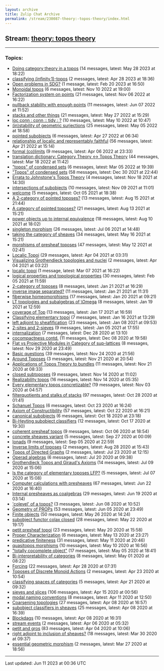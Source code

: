 ```yaml
---
layout: archive
title: Zulip Chat Archive
permalink: /stream/230087-theory:-topos-theory/index.html
---
```


## Stream: [theory: topos theory](https://mattecapu.github.io/ct-zulip-archive/stream/230087-theory:-topos-theory/index.html)
---

### Topics:

* [Doing category theory in a topos](topic/topic_Doing.20category.20theory.20in.20a.20topos.html) (14 messages, latest: May 28 2023 at 18:22)
* [classifying (infinity,1)-topos](topic/topic_classifying.20(infinity.2C1)-topos.html) (2 messages, latest: Apr 28 2023 at 18:36)
* [Open problems in SDG?](topic/topic_Open.20problems.20in.20SDG.3F.html) (1 message, latest: Feb 20 2023 at 16:50)
* [Monoidal topos](topic/topic_Monoidal.20topos.html) (6 messages, latest: Nov 10 2022 at 19:00)
* [Factorization system on points](topic/topic_Factorization.20system.20on.20points.html) (21 messages, latest: Nov 06 2022 at 16:22)
* [pullback stability with enough points](topic/topic_pullback.20stability.20with.20enough.20points.html) (11 messages, latest: Jun 07 2022 at 11:52)
* [stacks and other things](topic/topic_stacks.20and.20other.20things.html) (21 messages, latest: May 27 2022 at 15:29)
* [loc conn : conn :: tidy : ?](topic/topic_loc.20conn.20.3A.20conn.20.3A.3A.20tidy.20.3A.20.3F.html) (10 messages, latest: May 10 2022 at 10:47)
* [(in)stability of geometric surjections](topic/topic_(in)stability.20of.20geometric.20surjections.html) (25 messages, latest: May 05 2022 at 18:58)
* [pointed subobjects](topic/topic_pointed.20subobjects.html) (6 messages, latest: Apr 27 2022 at 06:34)
* [relationship of localic and representably faithful](topic/topic_relationship.20of.20localic.20and.20representably.20faithful.html) (56 messages, latest: Apr 21 2022 at 15:14)
* [formal (co)limits](topic/topic_formal.20(co)limits.html) (9 messages, latest: Apr 06 2022 at 23:33)
* [translation dictionary: Category Theory ↔ Topos Theory](topic/topic_translation.20dictionary.3A.20Category.20Theory.20.E2.86.94.20Topos.20Theory.html) (44 messages, latest: Mar 18 2022 at 11:42)
* ["topos" of condensed sets](topic/topic_.22topos.22.20of.20condensed.20sets.html) (6 messages, latest: Mar 05 2022 at 19:39)
* ["Topos" of condensed sets](topic/topic_.22Topos.22.20of.20condensed.20sets.html) (58 messages, latest: Dec 30 2021 at 22:44)
* [Errata to Johnstone's Topos Theory](topic/topic_Errata.20to.20Johnstone's.20Topos.20Theory.html) (4 messages, latest: Nov 18 2021 at 14:30)
* [intersections of subobjects](topic/topic_intersections.20of.20subobjects.html) (10 messages, latest: Nov 09 2021 at 11:01)
* [welcome](topic/topic_welcome.html) (5 messages, latest: Oct 05 2021 at 18:38)
* [A 2-category of pointed toposes?](topic/topic_A.202-category.20of.20pointed.20toposes.3F.html) (13 messages, latest: Aug 15 2021 at 21:44)
* [A category of pointed toposes?](topic/topic_A.20category.20of.20pointed.20toposes.3F.html) (21 messages, latest: Aug 13 2021 at 15:21)
* [power objects up to internal equivalence](topic/topic_power.20objects.20up.20to.20internal.20equivalence.html) (18 messages, latest: Aug 10 2021 at 18:02)
* [singleton morphism](topic/topic_singleton.20morphism.html) (26 messages, latest: Jul 06 2021 at 14:48)
* [taking the category of sheaves](topic/topic_taking.20the.20category.20of.20sheaves.html) (34 messages, latest: May 16 2021 at 15:21)
* [morphisms of presheaf toposes](topic/topic_morphisms.20of.20presheaf.20toposes.html) (47 messages, latest: May 12 2021 at 02:41)
* [Localic Topoi](topic/topic_Localic.20Topoi.html) (29 messages, latest: Apr 04 2021 at 03:31)
* [Visualizing Grothendieck topologies and nuclei](topic/topic_Visualizing.20Grothendieck.20topologies.20and.20nuclei.html) (2 messages, latest: Apr 04 2021 at 03:22)
* [localic topoi](topic/topic_localic.20topoi.html) (1 message, latest: Mar 07 2021 at 16:22)
* [logical properties and topological properties](topic/topic_logical.20properties.20and.20topological.20properties.html) (30 messages, latest: Feb 05 2021 at 11:59)
* [2-category of toposes](topic/topic_2-category.20of.20toposes.html) (8 messages, latest: Jan 21 2021 at 16:29)
* [inverse image separated?](topic/topic_inverse.20image.20separated.3F.html) (11 messages, latest: Jan 21 2021 at 11:31)
* [fiberwise homeomorphisms](topic/topic_fiberwise.20homeomorphisms.html) (17 messages, latest: Jan 20 2021 at 09:21)
* [LT topologies and subalgebras of \Omega](topic/topic_LT.20topologies.20and.20subalgebras.20of.20.5COmega.html) (8 messages, latest: Jan 19 2021 at 12:59)
* [coverage of Top](topic/topic_coverage.20of.20Top.html) (13 messages, latest: Jan 17 2021 at 16:59)
* [Classifying elementary topoi](topic/topic_Classifying.20elementary.20topoi.html) (7 messages, latest: Jan 16 2021 at 13:29)
* [left adjoint to sheafification](topic/topic_left.20adjoint.20to.20sheafification.html) (23 messages, latest: Jan 08 2021 at 09:53)
* [2-sites and 2-sieves](topic/topic_2-sites.20and.202-sieves.html) (9 messages, latest: Jan 05 2021 at 17:55)
* [internalization](topic/topic_internalization.html) (7 messages, latest: Dec 28 2020 at 13:10)
* [cocompactness contd.](topic/topic_cocompactness.20contd.2E.html) (11 messages, latest: Dec 08 2020 at 19:58)
* [Flat vs Projective Modules in Category of sup-lattices](topic/topic_Flat.20vs.20Projective.20Modules.20in.20Category.20of.20sup-lattices.html) (8 messages, latest: Nov 29 2020 at 23:49)
* [Basic questions](topic/topic_Basic.20questions.html) (39 messages, latest: Nov 24 2020 at 21:56)
* [Around Toposes](topic/topic_Around.20Toposes.html) (3 messages, latest: Nov 21 2020 at 20:54)
* [Applications of Topos Theory to bundles](topic/topic_Applications.20of.20Topos.20Theory.20to.20bundles.html) (11 messages, latest: Nov 21 2020 at 08:33)
* [closed subtoposes](topic/topic_closed.20subtoposes.html) (9 messages, latest: Nov 14 2020 at 11:02)
* [Realizability topos](topic/topic_Realizability.20topos.html) (16 messages, latest: Nov 14 2020 at 05:35)
* [Every elementary topos concretizable?](topic/topic_Every.20elementary.20topos.20concretizable.3F.html) (19 messages, latest: Nov 03 2020 at 04:57)
* [filterquotients and stalks of stacks](topic/topic_filterquotients.20and.20stalks.20of.20stacks.html) (97 messages, latest: Oct 28 2020 at 01:41)
* [Schanuel Topos](topic/topic_Schanuel.20Topos.html) (6 messages, latest: Oct 23 2020 at 16:24)
* [Axiom of Constructibility](topic/topic_Axiom.20of.20Constructibility.html) (57 messages, latest: Oct 22 2020 at 16:21)
* [canonical subobjects](topic/topic_canonical.20subobjects.html) (6 messages, latest: Oct 18 2020 at 23:18)
* [Bi-Heyting subobject classifiers](topic/topic_Bi-Heyting.20subobject.20classifiers.html) (12 messages, latest: Oct 17 2020 at 19:30)
* [coherent presheaf topos](topic/topic_coherent.20presheaf.20topos.html) (9 messages, latest: Oct 06 2020 at 18:54)
* [concrete sheaves variant](topic/topic_concrete.20sheaves.20variant.html) (5 messages, latest: Sep 27 2020 at 00:09)
* [Ionads](topic/topic_Ionads.html) (9 messages, latest: Sep 05 2020 at 22:59)
* [Inverse limits of toposes](topic/topic_Inverse.20limits.20of.20toposes.html) (2 messages, latest: Aug 28 2020 at 15:43)
* [Topos of Directed Graphs](topic/topic_Topos.20of.20Directed.20Graphs.html) (2 messages, latest: Jul 23 2020 at 12:15)
* [Operad algebras](topic/topic_Operad.20algebras.html) (6 messages, latest: Jul 20 2020 at 09:38)
* [Grothendieck Topos and Giraud's Axioms](topic/topic_Grothendieck.20Topos.20and.20Giraud's.20Axioms.html) (14 messages, latest: Jul 09 2020 at 15:06)
* [Is the category of elementary toposes LFP?](topic/topic_Is.20the.20category.20of.20elementary.20toposes.20LFP.3F.html) (5 messages, latest: Jul 07 2020 at 15:08)
* [Computer calculations with presheaves](topic/topic_Computer.20calculations.20with.20presheaves.html) (67 messages, latest: Jun 22 2020 at 16:40)
* [Internal presheaves as coalgebras](topic/topic_Internal.20presheaves.20as.20coalgebras.html) (29 messages, latest: Jun 19 2020 at 03:14)
* ['colevel' of a topos?](topic/topic_'colevel'.20of.20a.20topos.3F.html) (3 messages, latest: Jun 08 2020 at 10:52)
* [Geometry of PROPs](topic/topic_Geometry.20of.20PROPs.html) (53 messages, latest: Jun 05 2020 at 23:49)
* [Finite objects](topic/topic_Finite.20objects.html) (50 messages, latest: May 26 2020 at 14:24)
* [subobject functor colax closed](topic/topic_subobject.20functor.20colax.20closed.html) (28 messages, latest: May 22 2020 at 19:17)
* [petit presheaf topoi](topic/topic_petit.20presheaf.20topoi.html) (23 messages, latest: May 20 2020 at 15:58)
* [Proper Characterization](topic/topic_Proper.20Characterization.html) (6 messages, latest: May 13 2020 at 23:27)
* [predicative finiteness](topic/topic_predicative.20finiteness.html) (31 messages, latest: May 11 2020 at 20:46)
* [quasitopos morphisms](topic/topic_quasitopos.20morphisms.html) (10 messages, latest: May 10 2020 at 16:56)
* ["totally cocomplete object"](topic/topic_.22totally.20cocomplete.20object.22.html) (17 messages, latest: May 05 2020 at 18:41)
* [Bi-interpretability of categories](topic/topic_Bi-interpretability.20of.20categories.html) (8 messages, latest: May 01 2020 at 08:22)
* [Forcing](topic/topic_Forcing.html) (22 messages, latest: Apr 28 2020 at 07:31)
* [Toposes of Discrete Monoid Actions](topic/topic_Toposes.20of.20Discrete.20Monoid.20Actions.html) (2 messages, latest: Apr 23 2020 at 10:54)
* [classifying spaces of categories](topic/topic_classifying.20spaces.20of.20categories.html) (5 messages, latest: Apr 21 2020 at 09:32)
* [sieves and slices](topic/topic_sieves.20and.20slices.html) (106 messages, latest: Apr 15 2020 at 00:56)
* [modal naming conventions](topic/topic_modal.20naming.20conventions.html) (8 messages, latest: Apr 11 2020 at 12:50)
* [Coarsening topologies](topic/topic_Coarsening.20topologies.html) (27 messages, latest: Apr 08 2020 at 16:57)
* [subobject classifiers in sheaves](topic/topic_subobject.20classifiers.20in.20sheaves.html) (25 messages, latest: Apr 08 2020 at 16:39)
* [Blockdags](topic/topic_Blockdags.html) (10 messages, latest: Apr 08 2020 at 16:31)
* [stream events](topic/topic_stream.20events.html) (2 messages, latest: Apr 06 2020 at 05:32)
* [petit and gros](topic/topic_petit.20and.20gros.html) (83 messages, latest: Apr 04 2020 at 10:06)
* [right adjoint to inclusion of sheaves?](topic/topic_right.20adjoint.20to.20inclusion.20of.20sheaves.3F.html) (18 messages, latest: Mar 30 2020 at 09:37)
* [essential geometric morphism](topic/topic_essential.20geometric.20morphism.html) (2 messages, latest: Mar 27 2020 at 18:56)

<hr><p>Last updated: Jun 11 2023 at 00:36 UTC</p>